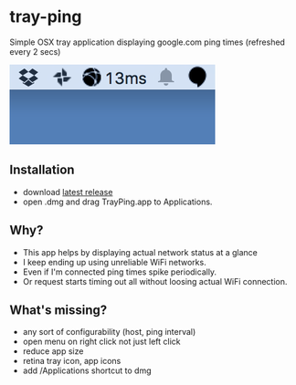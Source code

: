 # tray-ping

Simple OSX tray application displaying google.com ping times (refreshed every 2 secs)

![screenshot](screenshot.png)

## Installation

* download [latest release](https://github.com/csabapalfi/tray-ping/releases/latest)
* open .dmg and drag TrayPing.app to Applications.

## Why?

* This app helps by displaying actual network status at a glance
* I keep ending up using unreliable WiFi networks.
* Even if I'm connected ping times spike periodically.
* Or request starts timing out all without loosing actual WiFi connection.

## What's missing?

* any sort of configurability (host, ping interval)
* open menu on right click not just left click
* reduce app size
* retina tray icon, app icons
* add /Applications shortcut to dmg
